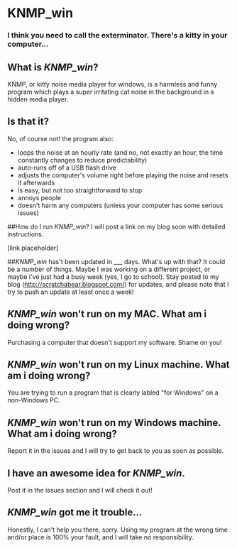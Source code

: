 # KNMP_win
### I think you need to call the exterminator. There's a kitty in your computer...



## What is *KNMP_win*?
KNMP, or kitty noise media player for windows, is a harmless and funny program which plays a super irritating cat noise in the background in a hidden media player. 

## Is that it?
No, of course not! the program also:

- loops the noise at an hourly rate (and no, not exactly an hour, the time constantly changes to reduce predictability)
- auto-runs off of a USB flash drive
- adjusts the computer's volume right before playing the noise and resets it afterwards
- is easy, but not too straightforward to stop
- annoys people
- doesn't harm any computers (unless your computer has some serious issues)


##How do I run *KNMP_win*?
I will post a link on my blog soon with detailed instructions.

[link placeholder]

##*KNMP_win* has't been updated in ___ days. What's up with that?
It could be a number of things. Maybe I was working on a different project, or maybe i've just had a busy week (yes, I go to school). Stay posted to my blog (http://scratchabear.blogspot.com/) for updates, and please note that I try to push an update at least once a week!

## *KNMP_win* won't run on my MAC. What am i doing wrong?
Purchasing a computer that doesn't support my software. Shame on you!

## *KNMP_win* won't run on my Linux machine. What am i doing wrong?
You are trying to run a program that is clearly labled "for Windows" on a non-Windows PC.

## *KNMP_win* won't run on my Windows machine. What am i doing wrong?
Report it in the issues and I will try to get back to you as soon as possible.

## I have an awesome idea for *KNMP_win*.
Post it in the issues section and I will check it out!

## *KNMP_win* got me it trouble...
Honestly, I can't help you there, sorry. Using my program at the wrong time and/or place is 100% your fault, and I will take no responsibility.  
  
